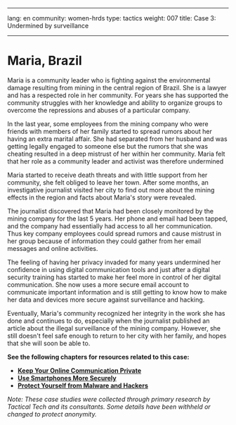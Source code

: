
---

lang: en
community: women-hrds
type: tactics
weight: 007
title: Case 3: Undermined by surveillance

---


# Maria, Brazil
Maria is a community leader who is fighting against the environmental damage resulting from mining in the central region of Brazil. She is a lawyer and has a respected role in her community. For years she has supported the community struggles with her knowledge and ability to organize groups to overcome the repressions and abuses of a particular company.

In the last year, some employees from the mining company who were friends with members of her family started to spread rumors about her having an extra marital affair.  She had separated  from her husband and was getting legally engaged to someone else  but the rumors that she was cheating resulted in a deep mistrust of her within her community.  Maria felt that her role as a community leader and activist was therefore undermined

Maria  started to receive death threats and with little support from her community, she felt obliged to leave her town. After some months, an investigative journalist visited her city to find out more about the mining effects in the region and  facts about Maria's story were revealed.

The journalist discovered that Maria had been  closely monitored by the mining company for the last 5 years.  Her phone and email had been tapped, and the company had essentially had access to all her communication.  Thus key company employees could spread rumors and cause mistrust in her group because of information they could gather from her email messages and online activities.

The feeling of having her privacy invaded for many years undermined her confidence in using digital communication tools and just after a digital security training has started to make her feel more in control of her digital communication.  She now uses a more secure email account to communicate important information and is still getting to know how to make her data and devices more secure against surveillance and hacking.

Eventually, Maria's community recognized her integrity in the work she has done and continues to do, especially when the journalist published an article about the illegal surveillance of the mining company.  However, she still doesn't feel safe enough to return to her city with her family, and hopes that she will  soon  be able to.



**See the following chapters for resources related to this case:**

* [**Keep Your Online Communication Private**](secure-communication)
* [**Use Smartphones More Securely**](smartphones)
* [**Protect Yourself from Malware and Hackers**](malware)

*Note: These case studies were collected through primary research by Tactical Tech and its consultants. Some details have been withheld or changed to protect anonymity.*



